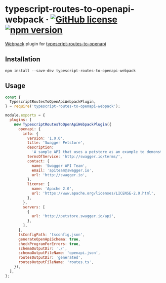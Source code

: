 # typescript-routes-to-openapi-webpack &middot; [![GitHub license](https://img.shields.io/badge/license-MIT-blue.svg)](https://github.com/bonukai/typescript-routes-to-openapi/blob/main/LICENSE) [![npm version](https://img.shields.io/npm/v/typescript-routes-to-openapi-webpack.svg?style=flat)](https://www.npmjs.com/package/typescript-routes-to-openapi-webpack)

[Webpack](https://webpack.js.org) plugin for [typescript-routes-to-openapi](https://github.com/bonukai/typescript-routes-to-openapi)

## Installation

```
npm install --save-dev typescript-routes-to-openapi-webpack
```

## Usage

```javascript
const {
  TypescriptRoutesToOpenApiWebpackPlugin,
} = require('typescript-routes-to-openapi-webpack');

module.exports = {
  plugins: [
    new TypescriptRoutesToOpenApiWebpackPlugin({
      openapi: {
        info: {
          version: '1.0.0',
          title: 'Swagger Petstore',
          description:
            'A sample API that uses a petstore as an example to demonstrate features in the OpenAPI 3.0 specification',
          termsOfService: 'http://swagger.io/terms/',
          contact: {
            name: 'Swagger API Team',
            email: 'apiteam@swagger.io',
            url: 'http://swagger.io',
          },
          license: {
            name: 'Apache 2.0',
            url: 'https://www.apache.org/licenses/LICENSE-2.0.html',
          },
        },
        servers: [
          {
            url: 'http://petstore.swagger.io/api',
          },
        ],
      },
      tsConfigPath: 'tsconfig.json',
      generateOpenApiSchema: true,
      checkProgramForErrors: true,
      schemaOutputDir: './',
      schemaOutputFileName: 'openapi.json',
      routesOutputDir: 'generated',
      routesOutputFileName: 'routes.ts',
    }),
  ],
};
```

